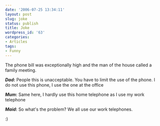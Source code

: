 ```yaml
---
date: '2006-07-25 13:34:11'
layout: post
slug: joke
status: publish
title: Joke
wordpress_id: '63'
categories:
- Articles
tags:
- Funny
---
```


The phone bill was exceptionally high and the man of the
house called a family meeting.

**_Dad_:**  People this is unacceptable.  You have to limit the
use of the phone.  I do not use this phone, I use the one
at the office

**_Mum_:**  Same here, I hardly use this home telephone as I
use my work telephone

**_Maid_:** So what's the problem?  We all use our work telephones.

:)
